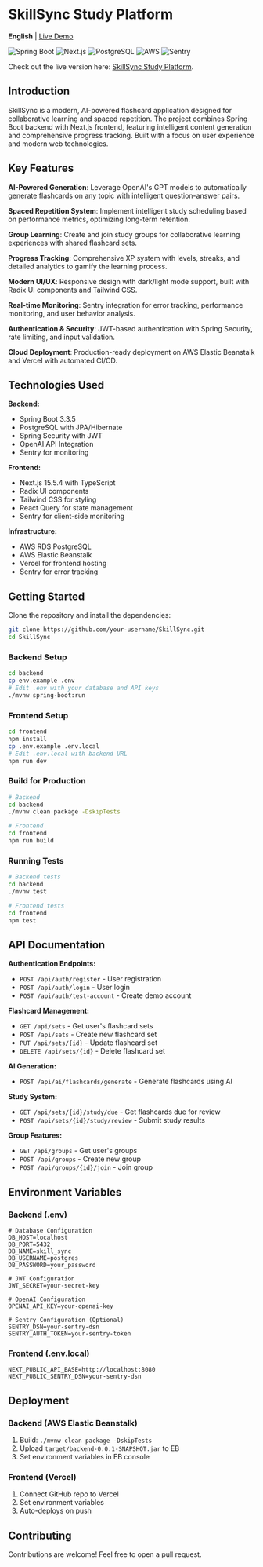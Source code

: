 # SkillSync Study Platform

**English** | [Live Demo](https://skillsync-study.vercel.app/)

![Spring Boot](https://img.shields.io/badge/Backend-Spring%20Boot-blue)
![Next.js](https://img.shields.io/badge/Frontend-Next.js-black)
![PostgreSQL](https://img.shields.io/badge/Database-PostgreSQL-blue)
![AWS](https://img.shields.io/badge/Deployed%20on-AWS-orange)
![Sentry](https://img.shields.io/badge/Monitoring-Sentry-purple)

Check out the live version here: [SkillSync Study Platform](https://skillsync-study.vercel.app/).

## Introduction

SkillSync is a modern, AI-powered flashcard application designed for collaborative learning and spaced repetition. The project combines Spring Boot backend with Next.js frontend, featuring intelligent content generation and comprehensive progress tracking. Built with a focus on user experience and modern web technologies.

## Key Features

**AI-Powered Generation**: Leverage OpenAI's GPT models to automatically generate flashcards on any topic with intelligent question-answer pairs.

**Spaced Repetition System**: Implement intelligent study scheduling based on performance metrics, optimizing long-term retention.

**Group Learning**: Create and join study groups for collaborative learning experiences with shared flashcard sets.

**Progress Tracking**: Comprehensive XP system with levels, streaks, and detailed analytics to gamify the learning process.

**Modern UI/UX**: Responsive design with dark/light mode support, built with Radix UI components and Tailwind CSS.

**Real-time Monitoring**: Sentry integration for error tracking, performance monitoring, and user behavior analysis.

**Authentication & Security**: JWT-based authentication with Spring Security, rate limiting, and input validation.

**Cloud Deployment**: Production-ready deployment on AWS Elastic Beanstalk and Vercel with automated CI/CD.

## Technologies Used

**Backend:**
- Spring Boot 3.3.5
- PostgreSQL with JPA/Hibernate
- Spring Security with JWT
- OpenAI API Integration
- Sentry for monitoring

**Frontend:**
- Next.js 15.5.4 with TypeScript
- Radix UI components
- Tailwind CSS for styling
- React Query for state management
- Sentry for client-side monitoring

**Infrastructure:**
- AWS RDS PostgreSQL
- AWS Elastic Beanstalk
- Vercel for frontend hosting
- Sentry for error tracking

## Getting Started

Clone the repository and install the dependencies:

```bash
git clone https://github.com/your-username/SkillSync.git
cd SkillSync
```

### Backend Setup
```bash
cd backend
cp env.example .env
# Edit .env with your database and API keys
./mvnw spring-boot:run
```

### Frontend Setup
```bash
cd frontend
npm install
cp .env.example .env.local
# Edit .env.local with backend URL
npm run dev
```

### Build for Production
```bash
# Backend
cd backend
./mvnw clean package -DskipTests

# Frontend
cd frontend
npm run build
```

### Running Tests
```bash
# Backend tests
cd backend
./mvnw test

# Frontend tests
cd frontend
npm test
```

## API Documentation

**Authentication Endpoints:**
- `POST /api/auth/register` - User registration
- `POST /api/auth/login` - User login
- `POST /api/auth/test-account` - Create demo account

**Flashcard Management:**
- `GET /api/sets` - Get user's flashcard sets
- `POST /api/sets` - Create new flashcard set
- `PUT /api/sets/{id}` - Update flashcard set
- `DELETE /api/sets/{id}` - Delete flashcard set

**AI Generation:**
- `POST /api/ai/flashcards/generate` - Generate flashcards using AI

**Study System:**
- `GET /api/sets/{id}/study/due` - Get flashcards due for review
- `POST /api/sets/{id}/study/review` - Submit study results

**Group Features:**
- `GET /api/groups` - Get user's groups
- `POST /api/groups` - Create new group
- `POST /api/groups/{id}/join` - Join group

## Environment Variables

### Backend (.env)
```env
# Database Configuration
DB_HOST=localhost
DB_PORT=5432
DB_NAME=skill_sync
DB_USERNAME=postgres
DB_PASSWORD=your_password

# JWT Configuration
JWT_SECRET=your-secret-key

# OpenAI Configuration
OPENAI_API_KEY=your-openai-key

# Sentry Configuration (Optional)
SENTRY_DSN=your-sentry-dsn
SENTRY_AUTH_TOKEN=your-sentry-token
```

### Frontend (.env.local)
```env
NEXT_PUBLIC_API_BASE=http://localhost:8080
NEXT_PUBLIC_SENTRY_DSN=your-sentry-dsn
```

## Deployment

### Backend (AWS Elastic Beanstalk)
1. Build: `./mvnw clean package -DskipTests`
2. Upload `target/backend-0.0.1-SNAPSHOT.jar` to EB
3. Set environment variables in EB console

### Frontend (Vercel)
1. Connect GitHub repo to Vercel
2. Set environment variables
3. Auto-deploys on push

## Contributing

Contributions are welcome! Feel free to open a pull request.
